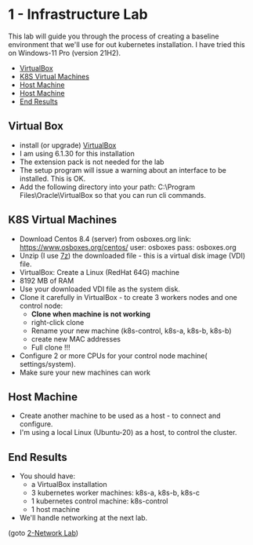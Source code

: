 # 1 - Infrastructure Lab

This lab will guide you through the process of creating a baseline environment that we'll use for out kubernetes installation. I have tried this on Windows-11 Pro (version 21H2).

- [VirtualBox](#Virtual-Box)
- [K8S Virtual Machines](#K8S-Virtual-Machines)
- [Host Machine](#Host-Machine)
- [Host Machine](#Host-Machine)
- [End Results](#End-Results)


## Virtual Box

- install (or upgrade) [VirtualBox](https://www.virtualbox.org/wiki/Downloads)
- I am using 6.1.30 for this installation
- The extension pack is not needed for the lab
- The setup program will issue a warning about an 
  interface to be installed. This is OK.
- Add the following directory into your path:
    C:\Program Files\Oracle\VirtualBox
  so that you can run cli commands.

## K8S Virtual Machines

- Download Centos 8.4 (server) from osboxes.org 
    link: https://www.osboxes.org/centos/
    user: osboxes pass: osboxes.org
- Unzip (I use [7z](https://www.7-zip.org/download.html)) the downloaded file - this is a virtual disk image (VDI) file.
- VirtualBox: Create a Linux (RedHat 64G) machine
- 8192 MB of RAM
- Use your downloaded VDI file as the system disk.
- Clone it carefully in VirtualBox - to create 3 workers nodes and one control node:
  - **Clone when machine is not working**
  - right-click clone
  - Rename your new machine (k8s-control, k8s-a, k8s-b, k8s-b)
  - create new MAC addresses
  - Full clone !!!
- Configure 2 or more CPUs for your control node machine( settings/system).  
- Make sure your new machines can work

## Host Machine

- Create another machine to be used as a host - to connect and configure.
- I'm using a local Linux (Ubuntu-20) as a host, to control the cluster.

## End Results

- You should have:
  - a VirtualBox installation
  - 3 kubernetes worker machines: k8s-a, k8s-b, k8s-c
  - 1 kubernetes control machine: k8s-control
  - 1 host machine
- We'll handle networking at the next lab.

(goto [2-Network Lab](https://github.com/YuvalShaul/kubernetes/blob/main/labs/k8s-VirtualBox/2-network-lab/README.md))